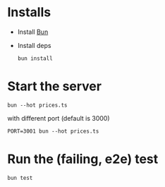 # Installs

-   Install [Bun](https://bun.sh/)
-   Install deps

    ```shell
    bun install
    ```

# Start the server

```shell
bun --hot prices.ts
```

with different port (default is 3000)

```shell
PORT=3001 bun --hot prices.ts
```

# Run the (failing, e2e) test

```shell
bun test
```
